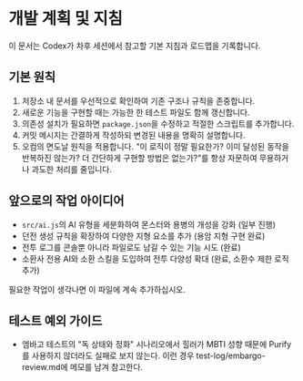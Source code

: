 # 개발 계획 및 지침

이 문서는 Codex가 차후 세션에서 참고할 기본 지침과 로드맵을 기록합니다.

## 기본 원칙
1. 저장소 내 문서를 우선적으로 확인하여 기존 구조나 규칙을 존중합니다.
2. 새로운 기능을 구현할 때는 가능한 한 테스트 파일도 함께 갱신합니다.
3. 의존성 설치가 필요하면 `package.json`을 수정하고 적절한 스크립트를 추가합니다.
4. 커밋 메시지는 간결하게 작성하되 변경된 내용을 명확히 설명합니다.
5. 오컴의 면도날 원칙을 적용합니다. "이 로직이 정말 필요한가? 이미 달성된 동작을 반복하진 않는가? 더 간단하게 구현할 방법은 없는가?"를 항상 자문하여 무용하거나 과도한 처리를 줄입니다.

## 앞으로의 작업 아이디어
- `src/ai.js`의 AI 유형을 세분화하여 몬스터와 용병의 개성을 강화 (일부 진행)
- 던전 생성 규칙을 확장하여 다양한 지형 요소를 추가 (용암 지형 구현 완료)
- 전투 로그를 콘솔뿐 아니라 파일로도 남길 수 있는 기능 시도 (완료)
- 소환사 전용 AI와 소환 스킬을 도입하여 전투 다양성 확대 (완료, 소환수 제한 로직 추가)

필요한 작업이 생각나면 이 파일에 계속 추가하십시오.

## 테스트 예외 가이드
- 엠바고 테스트의 "독 상태와 정화" 시나리오에서 힐러가 MBTI 성향 때문에 Purify를 사용하지 않더라도 실패로 보지 않는다. 이런 경우 test-log/embargo-review.md에 메모를 남겨 참고한다.
